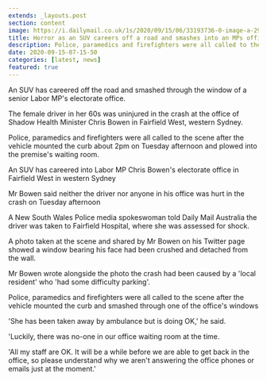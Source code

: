 ```yaml
---
extends: _layouts.post
section: content
image: https://i.dailymail.co.uk/1s/2020/09/15/06/33193736-0-image-a-29_1600149365711.jpg 
title: Horror as an SUV careers off a road and smashes into an MPs office 
description: Police, paramedics and firefighters were all called to the scene after the vehicle mounted the curb on Tuesday afternoon and plowed into Shadow Health Minister Chris Bowens waiting room. 
date: 2020-09-15-07-15-50 
categories: [latest, news] 
featured: true 
--- 
```

An SUV has careered off the road and smashed through the window of a senior Labor MP's electorate office. 

The female driver in her 60s was uninjured in the crash at the office of Shadow Health Minister Chris Bowen in Fairfield West, western Sydney.

Police, paramedics and firefighters were all called to the scene after the vehicle mounted the curb about 2pm on Tuesday afternoon and plowed into the premise's waiting room.

An SUV has careered into Labor MP Chris Bowen's electorate office in Fairfield West in western Sydney

Mr Bowen said neither the driver nor anyone in his office was hurt in the crash on Tuesday afternoon

A New South Wales Police media spokeswoman told Daily Mail Australia the driver was taken to Fairfield Hospital, where she was assessed for shock. 

A photo taken at the scene and shared by Mr Bowen on his Twitter page showed a window bearing his face had been crushed and detached from the wall.

Mr Bowen wrote alongside the photo the crash had been caused by a 'local resident' who 'had some difficulty parking'. 

Police, paramedics and firefighters were all called to the scene after the vehicle mounted the curb and smashed through one of the office's windows

'She has been taken away by ambulance but is doing OK,' he said.

'Luckily, there was no-one in our office waiting room at the time.

'All my staff are OK. It will be a while before we are able to get back in the office, so please understand why we aren't answering the office phones or emails just at the moment.' 

